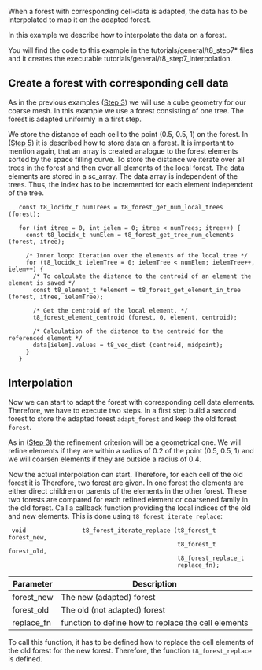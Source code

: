 When a forest with corresponding cell-data is adapted, the data has to be interpolated to map it on the adapted forest.

In this example we describe how to interpolate the data on a forest.

You will find the code to this example in the tutorials/general/t8_step7* files and it creates the executable tutorials/general/t8_step7_interpolation.

## Create a forest with corresponding cell data
As in the previous examples ([Step 3](https://github.com/DLR-AMR/t8code/wiki/Step-3---Adapting-a-forest)) we will use a cube geometry for our coarse mesh. In this example we use a forest consisting of one tree.
The forest is adapted uniformly in a first step.

We store the distance of each cell to the point (0.5, 0.5, 1) on the forest. In ([Step 5](https://github.com/DLR-AMR/t8code/wiki/Step-5---Store-element-data)) it is described how to store data on a forest.
It is important to mention again, that an array is created analogue to the forest elements sorted by the space filling curve. To store the distance we iterate over all trees in the forest and then over all elements of the local forest. 
The data elements are stored in a sc_array. The data array is independent of the trees. Thus, the index has to be incremented for each element independent of the tree.

       const t8_locidx_t numTrees = t8_forest_get_num_local_trees (forest);

       for (int itree = 0, int ielem = 0; itree < numTrees; itree++) {
         const t8_locidx_t numElem = t8_forest_get_tree_num_elements (forest, itree);

         /* Inner loop: Iteration over the elements of the local tree */
         for (t8_locidx_t ielemTree = 0; ielemTree < numElem; ielemTree++, ielem++) {
           /* To calculate the distance to the centroid of an element the element is saved */
           const t8_element_t *element = t8_forest_get_element_in_tree (forest, itree, ielemTree);

           /* Get the centroid of the local element. */
           t8_forest_element_centroid (forest, 0, element, centroid);

           /* Calculation of the distance to the centroid for the referenced element */
           data[ielem].values = t8_vec_dist (centroid, midpoint);
         }
       }

## Interpolation
Now we can start to adapt the forest with corresponding cell data elements. Therefore, we have to execute two steps. In a first step build a second forest to store the adapted forest `adapt_forest` and keep the old forest `forest`. 

As in ([Step 3](https://github.com/DLR-AMR/t8code/wiki/Step-3---Adapting-a-forest)) the refinement criterion will be a geometrical one. We will refine elements if they are within a radius of 0.2 of the point (0.5, 0.5, 1) and we will coarsen elements if they are outside a radius of 0.4.

Now the actual interpolation can start. Therefore, for each cell of the old forest it is 
Therefore, two forest are given. In one forest the elements are either direct children or parents of the elements in the other forest. These two forests are compared for each refined element or coarsened family in the old forest. Call a callback function providing the local indices of the old and new elements.
This is done using `t8_forest_iterate_replace`:

     void                t8_forest_iterate_replace (t8_forest_t forest_new,
                                                    t8_forest_t forest_old,
                                                    t8_forest_replace_t
                                                    replace_fn);

| Parameter | Description |
|-|-|
| forest_new | The new (adapted) forest  |
| forest_old | The old (not adapted) forest |
| replace_fn | function to define how to replace the cell elements |

To call this function, it has to be defined how to replace the cell elements of the old forest for the new forest. Therefore, the function `t8_forest_replace` is defined.